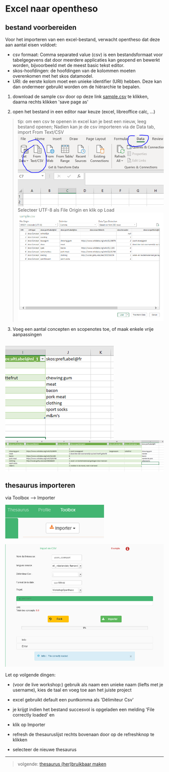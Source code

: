 # Excel naar opentheso

## bestand voorbereiden

Voor het importeren van een excel-bestand, verwacht opentheso dat deze aan aantal eisen voldoet:
- csv formaat: Comma separated value (csv) is een bestandsformaat voor tabelgegevens dat door meerdere applicaties kan geopend en bewerkt worden, bijvoorbeeld met de meest basic tekst editor.
- skos-hoofdingen: de hoofdingen van de kolommen moeten overenkomen met het skos datamodel.
- URI: de eerste kolom moet een unieke identifier (URI) hebben. Deze kan dan ondermeer gebruikt worden om de hiërarchie te bepalen.

1. download de sample csv door op deze link [sample.csv](https://github.com/MoMu-Antwerp/WorkshopOpentheso/raw/main/sample.csv)
 te klikken, daarna rechts klikken 'save page as'


2. open het bestand in een editor naar keuze (excel, libreoffice calc, ...)
> tip: om een csv te openen in excel kan je best een nieuw, leeg bestand openen; Nadien kan je de csv importeren via de Data tab, import From Text/CSV ![](assets/2022-10-19-15-57-05.png)
> Selecteer UTF-8 als File Origin en klik op Load
![](assets/2022-10-19-15-59-58.png)

3. Voeg een aantal concepten en scopenotes toe, of maak enkele vrije aanpassingen

![](assets/2022-10-19-16-06-11.png)
![](assets/2022-10-19-16-07-16.png)


## thesaurus importeren
via Toolbox --> Importer

![](2022-10-19-14-43-51.png)

![](assets/2022-10-19-16-09-13.png)

Let op volgende dingen:
- (voor de live workshop:) gebruik als naam een unieke naam (liefts met je username), kies de taal en voeg toe aan het juiste project
- excel gebruikt default een puntkomma als 'Délimiteur Csv'
- je krijgt indien het bestand succesvol is opgeladen een melding 'File correctly loaded' en


- klik op Importer

- refresh de thesauruslijst rechts bovenaan door op de refreshknop te klikken
- selecteer de nieuwe thesaurus

---

> volgende: [thesaurus (her)bruikbaar maken](https://github.com/MoMu-Antwerp/WorkshopOpentheso/blob/main/hergebruik.md)
